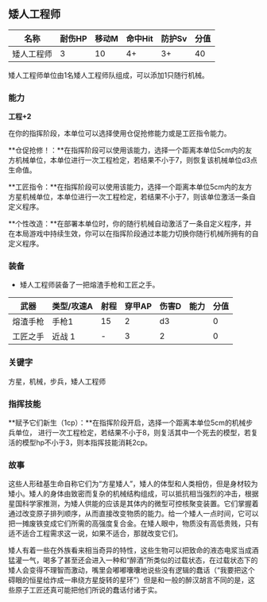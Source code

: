 ## 矮人工程师

| 名称       | 耐伤HP | 移动M | 命中Hit | 防护Sv | 分值 |
| ---------- | ------ | ----- | ------- | ------ | ---- |
| 矮人工程师 | 3      | 10    | 4+      | 3+     | 40   |

矮人工程师单位由1名矮人工程师队组成，可以添加1只随行机械。

### 能力

**工程+2**

在你的指挥阶段，本单位可以选择使用仓促抢修能力或是工匠指令能力。

**仓促抢修！：**在指挥阶段可以使用该能力，选择一个距离本单位5cm内的友方机械单位，本单位进行一次工程检定，若结果不小于7，则恢复该机械单位d3点生命值。

**工匠指令：**在指挥阶段可以使用该能力，选择一个距离本单位5cm内的友方方星机械单位，本单位进行一次工程检定，若结果不小于7，则该单位激活一条自定义程序。

**个性改造：**在部署本单位时，你的随行机械自动激活了一条自定义程序，并在本局游戏中持续生效，你可以在指挥阶段通过本能力切换你随行机械所拥有的自定义程序。

### 装备

- 矮人工程师装备了一把熔渣手枪和工匠之手。

| 武器     | 类型/攻速A | 射程 | 穿甲AP | 伤害D | 能力 | 分值 |
| -------- | ---------- | ---- | ------ | ----- | ---- | ---- |
| 熔渣手枪 | 手枪1      | 15   | 2      | d3    |      | 0    |
| 工匠之手 | 近战 1     | -    | 3      | 2     |      | 0    |

### **关键字**

方星，机械，步兵，矮人工程师

### 指挥技能

**赋予它们新生（1cp）：**在指挥阶段开启，选择一个距离本单位5cm的机械步兵单位， 进行一次工程检定，若结果不小于8，则复活其中一个死去的模型，若复活的模型hp不小于3，则本指挥技能消耗2cp。

### 故事

这些人形硅基生命自称它们为“方星矮人”，矮人的体型和人类相仿，但是身材较为矮小。矮人的身体由致密而复杂的机械结构组成，可以抵抗相当强烈的冲击，根据星国科学家推测，为矮人供能的应该是其体内的微型可控核聚变装置。它们掌握着通过改变原子排列顺序，从而直接改变物质的能力。给一个矮人一点时间，它可以把一摊废铁变成它们所需的高强度复合金。在矮人眼中，物质没有高低贵贱，只有适不适合工程需求这一说，如果不适合，那就改变它们。

矮人有着一些在外族看来相当奇异的特性，这些生物可以把致命的液态电浆当成酒猛灌一气，喝多了甚至还会进入一种和“醉酒”所类似的过载状态，在过载状态下的矮人会变得不理智而激动，嘴里会嘟嘟囔囔地说些没有逻辑的蠢话（“我要把这个碍眼的恒星给炸成一串绕方星旋转的星环”）但是和一般的醉汉胡言不同的是，这些原子工匠还真可能把他们所说的蠢话付诸于实。